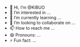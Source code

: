 - 👋 Hi, I’m @KIBUO
- 👀 I’m interested in ...
- 🌱 I’m currently learning ...
- 💞️ I’m looking to collaborate on ...
- 📫 How to reach me ...
- 😄 Pronouns: ...
- ⚡ Fun fact: ...

<!---
KIBUO/KIBUO is a ✨ special ✨ repository because its `README.md` (this file) appears on your GitHub profile.
You can click the Preview link to take a look at your changes.
--->
